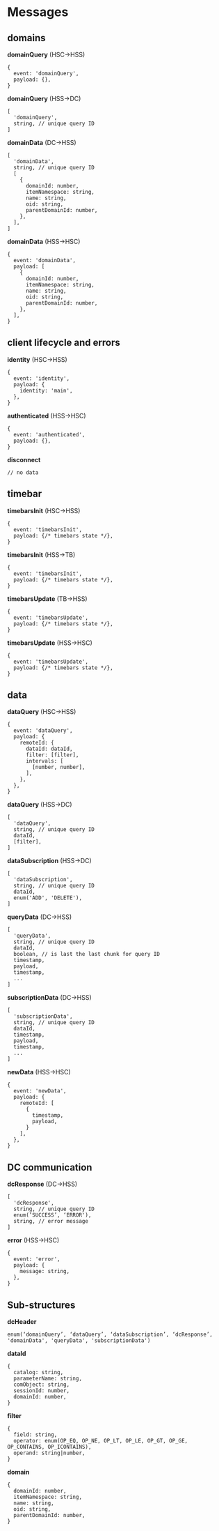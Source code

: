 # Messages

## domains

**domainQuery** (HSC->HSS)
```
{
  event: 'domainQuery',
  payload: {},
}
```

**domainQuery** (HSS->DC)
```
[
  'domainQuery',
  string, // unique query ID
]
```

**domainData** (DC->HSS)
```
[
  'domainData',
  string, // unique query ID
  [
    {
      domainId: number,
      itemNamespace: string,
      name: string,
      oid: string,
      parentDomainId: number,
    },
  ],
]
```

**domainData** (HSS->HSC)
```
{
  event: 'domainData',
  payload: [
    {
      domainId: number,
      itemNamespace: string,
      name: string,
      oid: string,
      parentDomainId: number,
    },
  ],
}
```

## client lifecycle and errors

**identity** (HSC->HSS)
```
{
  event: 'identity',
  payload: {
    identity: 'main',
  },
}
```

**authenticated** (HSS->HSC)
```
{
  event: 'authenticated',
  payload: {},
}
```

**disconnect**
```
// no data
```

## timebar

**timebarsInit** (HSC->HSS)
```
{
  event: 'timebarsInit',
  payload: {/* timebars state */},
}
```

**timebarsInit** (HSS->TB)
```
{
  event: 'timebarsInit',
  payload: {/* timebars state */},
}
```

**timebarsUpdate** (TB->HSS)
```
{
  event: 'timebarsUpdate',
  payload: {/* timebars state */},
}
```

**timebarsUpdate** (HSS->HSC)
```
{
  event: 'timebarsUpdate',
  payload: {/* timebars state */},
}
```

## data

**dataQuery** (HSC->HSS)
```
{
  event: 'dataQuery',
  payload: {
    remoteId: {
      dataId: dataId,
      filter: [filter],
      intervals: [
        [number, number],
      ],
    },
  },
}
```

**dataQuery** (HSS->DC)
```
[
  'dataQuery',
  string, // unique query ID
  dataId,
  [filter],
]
```

**dataSubscription** (HSS->DC)
```
[
  'dataSubscription',
  string, // unique query ID
  dataId,
  enum('ADD', 'DELETE'),
]
```

**queryData** (DC->HSS)
```
[
  'queryData',
  string, // unique query ID
  dataId,
  boolean, // is last the last chunk for query ID
  timestamp,
  payload,
  timestamp,
  ...
]
```

**subscriptionData** (DC->HSS)
```
[
  'subscriptionData',
  string, // unique query ID
  dataId,
  timestamp,
  payload,
  timestamp,
  ...
]
```

**newData** (HSS->HSC)
```
{
  event: 'newData',
  payload: {
    remoteId: [
      {
        timestamp,
        payload,
      }
    ],
  },
}
```

## DC communication
**dcResponse** (DC->HSS)
```
[
  'dcResponse',
  string, // unique query ID
  enum(’SUCCESS’, ‘ERROR'),
  string, // error message
]
```

**error** (HSS->HSC)
```
{
  event: 'error',
  payload: {
    message: string,
  },
}
```

## Sub-structures
**dcHeader**
```
enum(‘domainQuery’, ‘dataQuery’, ‘dataSubscription’, ‘dcResponse’, 'domainData', 'queryData', 'subscriptionData')
```

**dataId**
```
{
  catalog: string,
  parameterName: string,
  comObject: string,
  sessionId: number,
  domainId: number,
}
```

**filter**
```
{
  field: string,
  operator: enum(OP_EQ, OP_NE, OP_LT, OP_LE, OP_GT, OP_GE, OP_CONTAINS, OP_ICONTAINS),
  operand: string|number,
}
```

**domain**
```
{
  domainId: number,
  itemNamespace: string,
  name: string,
  oid: string,
  parentDomainId: number,
}
```
